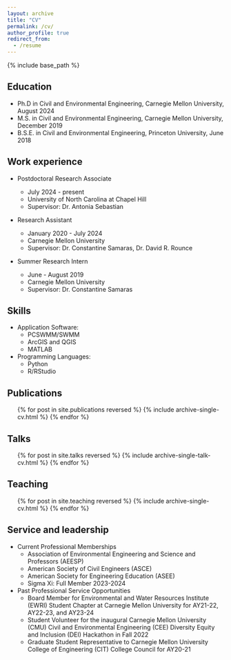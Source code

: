 ```yaml
---
layout: archive
title: "CV"
permalink: /cv/
author_profile: true
redirect_from:
  - /resume
---
```


{% include base_path %}

## Education
* Ph.D in Civil and Environmental Engineering, Carnegie Mellon University, August 2024
* M.S. in Civil and Environmental Engineering, Carnegie Mellon University, December 2019
* B.S.E. in Civil and Environmental Engineering, Princeton University, June 2018


## Work experience
* Postdoctoral Research Associate
  * July 2024 - present
  * University of North Carolina at Chapel Hill
  * Supervisor: Dr. Antonia Sebastian

* Research Assistant
  * January 2020 - July 2024
  * Carnegie Mellon University
  * Supervisor: Dr. Constantine Samaras, Dr. David R. Rounce

* Summer Research Intern
  * June - August 2019
  * Carnegie Mellon University
  * Supervisor: Dr. Constantine Samaras
  
## Skills
* Application Software:
  * PCSWMM/SWMM
  * ArcGIS and QGIS
  * MATLAB
* Programming Languages:
  * Python
  * R/RStudio

## Publications
  <ul>{% for post in site.publications reversed %}
    {% include archive-single-cv.html %}
  {% endfor %}</ul>
  
## Talks
  <ul>{% for post in site.talks reversed %}
    {% include archive-single-talk-cv.html  %}
  {% endfor %}</ul>
  
## Teaching
  <ul>{% for post in site.teaching reversed %}
    {% include archive-single-cv.html %}
  {% endfor %}</ul>
  
## Service and leadership
* Current Professional Memberships
  * Association of Environmental Engineering and Science and Professors (AEESP)
  * American Society of Civil Engineers (ASCE)
  * American Society for Engineering Education (ASEE)
  * Sigma Xi: Full Member 2023-2024
* Past Professional Service Opportunities
  * Board Member for Environmental and Water Resources Institute (EWRI) Student Chapter at Carnegie Mellon University for AY21-22, AY22-23, and AY23-24
  * Student Volunteer for the inaugural Carnegie Mellon University (CMU) Civil and Environmental Engineering (CEE) Diversity Equity and Inclusion (DEI) Hackathon in Fall 2022
  * Graduate Student Representative to Carnegie Mellon University College of Engineering (CIT) College Council for AY20-21 
